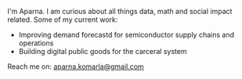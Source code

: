 I'm Aparna. I am curious about all things data, math and social impact related. Some of my current work:

- Improving demand forecastd for semiconductor supply chains and operations
- Building digital public goods for the carceral system

Reach me on: aparna.komarla@gmail.com
